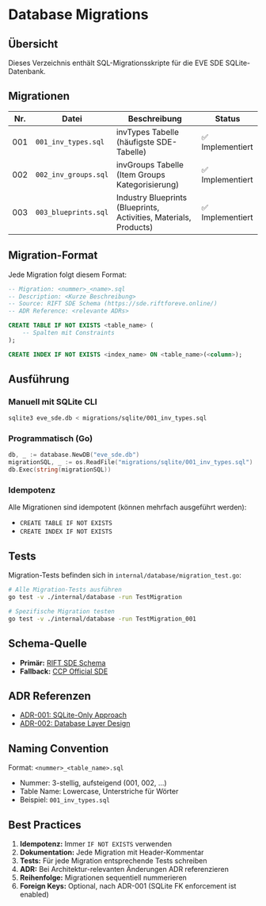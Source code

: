 # Database Migrations

## Übersicht

Dieses Verzeichnis enthält SQL-Migrationsskripte für die EVE SDE SQLite-Datenbank.

## Migrationen

| Nr. | Datei | Beschreibung | Status |
|-----|-------|--------------|--------|
| 001 | `001_inv_types.sql` | invTypes Tabelle (häufigste SDE-Tabelle) | ✅ Implementiert |
| 002 | `002_inv_groups.sql` | invGroups Tabelle (Item Groups Kategorisierung) | ✅ Implementiert |
| 003 | `003_blueprints.sql` | Industry Blueprints (Blueprints, Activities, Materials, Products) | ✅ Implementiert |

## Migration-Format

Jede Migration folgt diesem Format:

```sql
-- Migration: <nummer>_<name>.sql
-- Description: <Kurze Beschreibung>
-- Source: RIFT SDE Schema (https://sde.riftforeve.online/)
-- ADR Reference: <relevante ADRs>

CREATE TABLE IF NOT EXISTS <table_name> (
    -- Spalten mit Constraints
);

CREATE INDEX IF NOT EXISTS <index_name> ON <table_name>(<column>);
```

## Ausführung

### Manuell mit SQLite CLI

```bash
sqlite3 eve_sde.db < migrations/sqlite/001_inv_types.sql
```

### Programmatisch (Go)

```go
db, _ := database.NewDB("eve_sde.db")
migrationSQL, _ := os.ReadFile("migrations/sqlite/001_inv_types.sql")
db.Exec(string(migrationSQL))
```

### Idempotenz

Alle Migrationen sind idempotent (können mehrfach ausgeführt werden):

- `CREATE TABLE IF NOT EXISTS`
- `CREATE INDEX IF NOT EXISTS`

## Tests

Migration-Tests befinden sich in `internal/database/migration_test.go`:

```bash
# Alle Migration-Tests ausführen
go test -v ./internal/database -run TestMigration

# Spezifische Migration testen
go test -v ./internal/database -run TestMigration_001
```

## Schema-Quelle

- **Primär:** [RIFT SDE Schema](https://sde.riftforeve.online/)
- **Fallback:** [CCP Official SDE](https://developers.eveonline.com/static-data)

## ADR Referenzen

- [ADR-001: SQLite-Only Approach](../../docs/adr/ADR-001-sqlite-only-approach.md)
- [ADR-002: Database Layer Design](../../docs/adr/ADR-002-database-layer-design.md)

## Naming Convention

Format: `<nummer>_<table_name>.sql`

- Nummer: 3-stellig, aufsteigend (001, 002, ...)
- Table Name: Lowercase, Unterstriche für Wörter
- Beispiel: `001_inv_types.sql`

## Best Practices

1. **Idempotenz:** Immer `IF NOT EXISTS` verwenden
2. **Dokumentation:** Jede Migration mit Header-Kommentar
3. **Tests:** Für jede Migration entsprechende Tests schreiben
4. **ADR:** Bei Architektur-relevanten Änderungen ADR referenzieren
5. **Reihenfolge:** Migrationen sequentiell nummerieren
6. **Foreign Keys:** Optional, nach ADR-001 (SQLite FK enforcement ist enabled)
